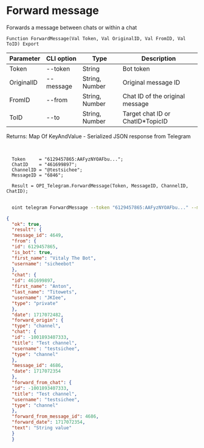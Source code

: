 ﻿---
sidebar_position: 11
---

# Forward message
 Forwards a message between chats or within a chat



`Function ForwardMessage(Val Token, Val OriginalID, Val FromID, Val ToID) Export`

  | Parameter | CLI option | Type | Description |
  |-|-|-|-|
  | Token | --token | String | Bot token |
  | OriginalID | --message | String, Number | Original message ID |
  | FromID | --from | String, Number | Chat ID of the original message |
  | ToID | --to | String, Number | Target chat ID or ChatID*TopicID |

  
  Returns:  Map Of KeyAndValue - Serialized JSON response from Telegram

<br/>




```bsl title="Code example"
  Token     = "6129457865:AAFyzNYOAFbu...";
  ChatID    = "461699897";
  ChannelID = "@testsichee";
  MessageID = "6846";
  
  Result = OPI_Telegram.ForwardMessage(Token, MessageID, ChannelID, ChatID);
```



```sh title="CLI command example"
    
  oint telegram ForwardMessage --token "6129457865:AAFyzNYOAFbu..." --message %message% --from %from% --to %to%

```

```json title="Result"
{
  "ok": true,
  "result": {
  "message_id": 4649,
  "from": {
  "id": 6129457865,
  "is_bot": true,
  "first_name": "Vitaly The Bot",
  "username": "sicheebot"
  },
  "chat": {
  "id": 461699897,
  "first_name": "Anton",
  "last_name": "Titowets",
  "username": "JKIee",
  "type": "private"
  },
  "date": 1717072482,
  "forward_origin": {
  "type": "channel",
  "chat": {
  "id": -1001893407333,
  "title": "Test channel",
  "username": "testsichee",
  "type": "channel"
  },
  "message_id": 4686,
  "date": 1717072354
  },
  "forward_from_chat": {
  "id": -1001893407333,
  "title": "Test channel",
  "username": "testsichee",
  "type": "channel"
  },
  "forward_from_message_id": 4686,
  "forward_date": 1717072354,
  "text": "String value"
  }
  }
```
